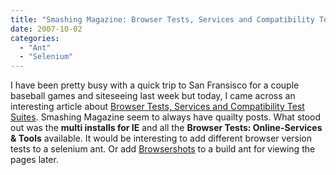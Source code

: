 ```yaml
---
title: "Smashing Magazine: Browser Tests, Services and Compatibility Test Suites"
date: 2007-10-02
categories: 
  - "Ant"
  - "Selenium"
---
```


I have been pretty busy with a quick trip to San Fransisco for a couple baseball games and siteseeing last week but today, I came across an interesting article about [Browser Tests, Services and Compatibility Test Suites](http://www.smashingmagazine.com/2007/10/02/browser-tests-services-and-compatibility-test-suites/). Smashing Magazine seem to always have quailty posts. What stood out was the **multi installs for IE** and all the **Browser Tests: Online-Services & Tools** available. It would be interesting to add different browser version tests to a selenium ant. Or add [Browsershots](http://browsershots.org/) to a build ant for viewing the pages later.
